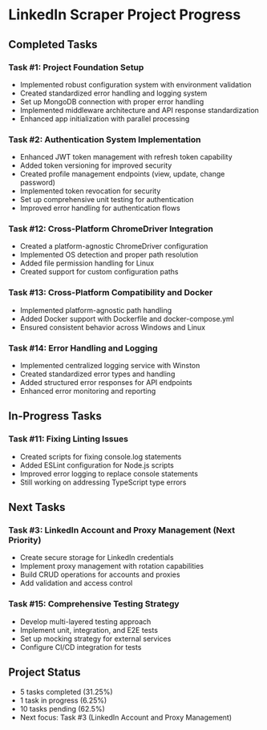 # LinkedIn Scraper Project Progress

## Completed Tasks

### Task #1: Project Foundation Setup
- Implemented robust configuration system with environment validation
- Created standardized error handling and logging system
- Set up MongoDB connection with proper error handling
- Implemented middleware architecture and API response standardization
- Enhanced app initialization with parallel processing

### Task #2: Authentication System Implementation
- Enhanced JWT token management with refresh token capability
- Added token versioning for improved security
- Created profile management endpoints (view, update, change password)
- Implemented token revocation for security
- Set up comprehensive unit testing for authentication
- Improved error handling for authentication flows

### Task #12: Cross-Platform ChromeDriver Integration
- Created a platform-agnostic ChromeDriver configuration
- Implemented OS detection and proper path resolution
- Added file permission handling for Linux
- Created support for custom configuration paths

### Task #13: Cross-Platform Compatibility and Docker
- Implemented platform-agnostic path handling
- Added Docker support with Dockerfile and docker-compose.yml
- Ensured consistent behavior across Windows and Linux

### Task #14: Error Handling and Logging
- Implemented centralized logging service with Winston
- Created standardized error types and handling
- Added structured error responses for API endpoints
- Enhanced error monitoring and reporting

## In-Progress Tasks

### Task #11: Fixing Linting Issues
- Created scripts for fixing console.log statements
- Added ESLint configuration for Node.js scripts
- Improved error logging to replace console statements
- Still working on addressing TypeScript type errors

## Next Tasks

### Task #3: LinkedIn Account and Proxy Management (Next Priority)
- Create secure storage for LinkedIn credentials
- Implement proxy management with rotation capabilities
- Build CRUD operations for accounts and proxies
- Add validation and access control

### Task #15: Comprehensive Testing Strategy
- Develop multi-layered testing approach
- Implement unit, integration, and E2E tests
- Set up mocking strategy for external services
- Configure CI/CD integration for tests

## Project Status
- 5 tasks completed (31.25%)
- 1 task in progress (6.25%)
- 10 tasks pending (62.5%)
- Next focus: Task #3 (LinkedIn Account and Proxy Management)